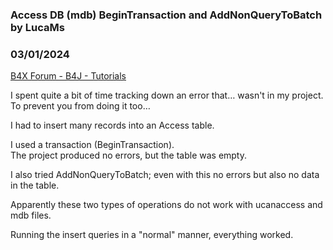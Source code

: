 ### Access DB (mdb) BeginTransaction and AddNonQueryToBatch by LucaMs
### 03/01/2024
[B4X Forum - B4J - Tutorials](https://www.b4x.com/android/forum/threads/159612/)

I spent quite a bit of time tracking down an error that… wasn't in my project. To prevent you from doing it too…  
  
I had to insert many records into an Access table.  
  
I used a transaction (BeginTransaction).  
The project produced no errors, but the table was empty.  
  
I also tried AddNonQueryToBatch; even with this no errors but also no data in the table.  
  
Apparently these two types of operations do not work with ucanaccess and mdb files.  
  
Running the insert queries in a "normal" manner, everything worked.
